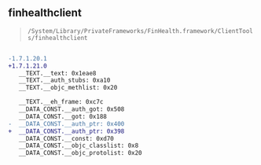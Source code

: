 ## finhealthclient

> `/System/Library/PrivateFrameworks/FinHealth.framework/ClientTools/finhealthclient`

```diff

-1.7.1.20.1
+1.7.1.21.0
   __TEXT.__text: 0x1eae8
   __TEXT.__auth_stubs: 0xa10
   __TEXT.__objc_methlist: 0x20

   __TEXT.__eh_frame: 0xc7c
   __DATA_CONST.__auth_got: 0x508
   __DATA_CONST.__got: 0x188
-  __DATA_CONST.__auth_ptr: 0x400
+  __DATA_CONST.__auth_ptr: 0x398
   __DATA_CONST.__const: 0xd70
   __DATA_CONST.__objc_classlist: 0x8
   __DATA_CONST.__objc_protolist: 0x20

```
